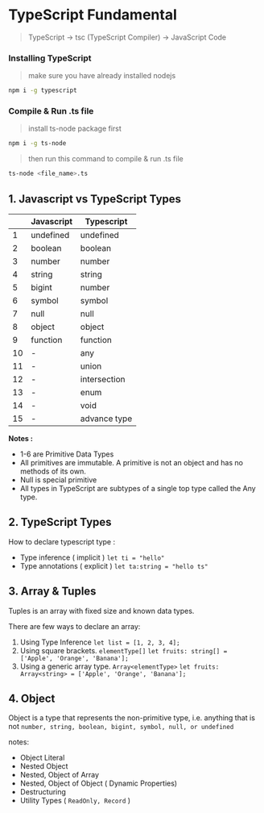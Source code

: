 # TypeScript Fundamental

> TypeScript -> tsc (TypeScript Compiler) -> JavaScript Code

### Installing TypeScript

> make sure you have already installed nodejs

```bash
npm i -g typescript
```

### Compile & Run .ts file

> install ts-node package first

```bash
npm i -g ts-node
```

> then run this command to compile & run .ts file

```bash
ts-node <file_name>.ts
```

## 1. Javascript vs TypeScript Types

|     | Javascript | Typescript   |
| --- | ---------- | ------------ |
| 1   | undefined  | undefined    |
| 2   | boolean    | boolean      |
| 3   | number     | number       |
| 4   | string     | string       |
| 5   | bigint     | number       |
| 6   | symbol     | symbol       |
| 7   | null       | null         |
| 8   | object     | object       |
| 9   | function   | function     |
| 10  | -          | any          |
| 11  | -          | union        |
| 12  | -          | intersection |
| 13  | -          | enum         |
| 14  | -          | void         |
| 15  | -          | advance type |

**Notes :**

- 1-6 are Primitive Data Types
- All primitives are immutable. A primitive is not an object and has no methods of its own.
- Null is special primitive
- All types in TypeScript are subtypes of a single top type called the Any type.

## 2. TypeScript Types

How to declare typescript type :

- Type inference ( implicit ) `let ti = "hello"`
- Type annotations ( explicit ) `let ta:string = "hello ts"`

## 3. Array & Tuples

Tuples is an array with fixed size and known data types.

There are few ways to declare an array:

1. Using Type Inference
   `let list = [1, 2, 3, 4];`
2. Using square brackets. `elementType[]`
   `let fruits: string[] = ['Apple', 'Orange', 'Banana'];`
3. Using a generic array type. `Array<elementType>`
   `let fruits: Array<string> = ['Apple', 'Orange', 'Banana'];`

## 4. Object

Object is a type that represents the non-primitive type, i.e. anything that is not `number, string, boolean, bigint, symbol, null, or undefined`

notes:

- Object Literal
- Nested Object
- Nested, Object of Array
- Nested, Object of Object ( Dynamic Properties)
- Destructuring
- Utility Types ( `ReadOnly, Record` )
